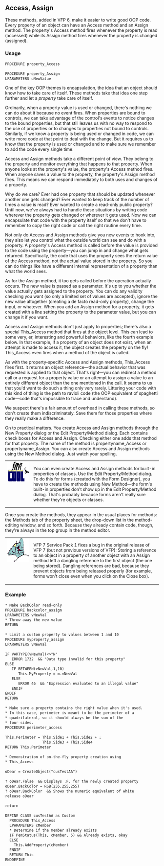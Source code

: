 ## Access, Assign

These methods, added in VFP 6, make it easier to write good OOP code. Every property of an object can have an Access method and an Assign method. The property's Access method fires whenever the property is read (accessed) while its Assign method fires whenever the property is changed (assigned). 

### Usage

```foxpro
PROCEDURE property_Access

PROCEDURE property_Assign
LPARAMETERS uNewValue
```

One of the key OOP themes is encapsulation, the idea that an object should know how to take care of itself. These methods take that idea one step further and let a *property* take care of itself. 

Ordinarily, when a property value is used or changed, there's nothing we can do about it because no event fires. When properties are bound to controls, we can take advantage of the control's events to notice changes to the bound properties, but that still leaves us with no way to respond to the use of properties or to changes to properties not bound to controls. Similarly, if we know a property is being used or changed in code, we can write more code at that point to deal with the change. But it requires us to know that the property is used or changed and to make sure we remember to add the code every single time.

Access and Assign methods take a different point of view. They belong to the property and monitor everything that happens to that property. When anyone looks at the property's value, the property's Access method fires. When anyone saves a value to the property, the property's Assign method fires. This means we can respond immediately to both uses and changes of a property. 

Why do we care? Ever had one property that should be updated whenever another one gets changed? Ever wanted to keep track of the number of times a value is read? Ever wanted to create a read-only public property? Until now, we've always had to handle these situations by writing code wherever the property gets changed or wherever it gets used. Now we can encapsulate that code with the property itself so that we don't have to remember to copy the right code or call the right routine every time.

Not only do Access and Assign methods give you new events to hook into, they also let you control what the outside world can see and do with a property. A property's Access method is called before the value is provided to the code using the property&mdash;you can jump in and change what gets returned. Specifically, the code that uses the property sees the return value of the Access method, not the actual value stored in the property. So you can do things like have a different internal representation of a property than what the world sees.

As for the Assign method, it too gets called before the operation actually occurs. The new value is passed as a parameter. It's up to you whether the value actually gets assigned to the property. You can do any validity checking you want (so only a limited set of values are accepted), ignore the new value altogether (creating a de facto read-only property), change the input, or whatever. When you add an Assign method for a property, it gets created with a line setting the property to the parameter value, but you can change it if you want.

Access and Assign methods don't just apply to properties; there's also a special This_Access method that fires at the object level. This can lead to some very, er, interesting and powerful behaviors, like the fourth example below. In that example, if a property of an object does not exist, when an attempt is made to access it, the object creates the property on the fly! This_Access even fires when a method of the object is called. 

As with the property-specific Access and Assign methods, This_Access fires first. It returns an object reference&mdash;the actual behavior that was requested is applied to that object. That's right&mdash;you can redirect a method call or a request for a property value or an attempt to assign a value to an entirely different object than the one mentioned in the call. It seems to us that you'd want to do such a thing only very rarely. Littering your code with this kind of thing is the path to ravioli code (the OOP equivalent of spaghetti code&mdash;code that's impossible to trace and understand).

We suspect there's a fair amount of overhead in calling these methods, so don't create them indiscriminately. Save them for those properties where they really make a difference.

On to practical matters. You create Access and Assign methods through the New Property dialog or the Edit Property/Method dialog. Each contains check boxes for Access and Assign. Checking either one adds that method for that property. The name of the method is propertyname_Access or propertyname_Assign. You can also create Access and Assign methods using the New Method dialog. Just watch your spelling.

<table>
<tr>
  <td width="17%" valign="top">
<img width="114" height="66" src="cool.gif">
  </td>
  <td width=83%>
  <p>You can even create Access and Assign methods for built-in properties of classes. Use the Edit Property/Method dialog. To do this for forms (created with the Form Designer), you have to create the methods using New Method&mdash;the form's built-in properties don't show up in the Edit Property/Method dialog. That's probably because forms aren't really sure whether they're objects or classes.</p>
  </td>
 </tr>
</table>

Once you create the methods, they appear in the usual places for methods: the Methods tab of the property sheet, the drop-down list in the method-editing window, and so forth. Because they already contain code, though, they're always in the top group in the method editor. 

<table>
<tr>
  <td width="17%" valign="top">
<img width="95" height="78" src="fixbug1.gif">
  </td>
  <td width=83%>
  <p>VFP 7 Service Pack 1 fixes a bug in the original release of VFP 7 (but not previous versions of VFP): Storing a reference to an object in a property of another object with an Assign method left a dangling reference to the first object (the one being stored). Dangling references are bad, because they prevent objects from being released properly (for example, forms won't close even when you click on the Close box).</p>
  </td>
 </tr>
</table>

### Example

```foxpro
* Make BackColor read-only
PROCEDURE backcolor_assign
LPARAMETERS vNewVal
* Throw away the new value
RETURN

* Limit a custom property to values between 1 and 10
PROCEDURE myproperty_assign
LPARAMETERS vNewVal

IF VARTYPE(vNewVal)<>"N"
   ERROR 1732  && "Data type invalid for this property"
ELSE
   IF BETWEEN(vNewVal,1,10)
      This.MyProperty = m.vNewVal
   ELSE
      ERROR 46  && "Expression evaluated to an illegal value"
   ENDIF
ENDIF
RETURN

* Make sure a property contains the right value when it's used.
* In this case, perimeter is meant to be the perimeter of a
* quadrilateral, so it should always be the sum of the
* four sides.
PROCEDURE perimeter_access

This.Perimeter = This.Side1 + This.Side2 + ;
                 This.Side3 + This.Side4
RETURN This.Perimeter

* Demonstration of on-the-fly property creation using
* This_Access

oDear = CreateObject("cusTestAA")

? oDear.False  && Displays .F. for the newly created property
oDear.BackColor = RGB(255,255,255)
? oDear.BackColor  && Shows the numeric equivalent of white
release oDear

return

DEFINE CLASS cusTestAA as Custom
  PROCEDURE This_Access
  LPARAMETERS cMember
  * Determine if the member already exists
  IF PemStatus(This, cMember, 5) && Already exists, okay
  ELSE
    This.AddProperty(cMember)
  ENDIF
  RETURN This
ENDDEFINE
```